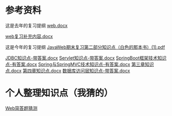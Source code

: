 
# 参考资料
这是去年的复习提纲
[web.docx](https://www.yuque.com/attachments/yuque/0/2023/docx/34023817/1699496396367-54d4067f-7685-4783-9a66-4f2113501300.docx)

[web复习补充内容.docx](https://www.yuque.com/attachments/yuque/0/2023/docx/34023817/1699496396353-f8b14cb5-986c-4c6d-bf8d-9896304ffc79.docx)

这是今年的复习提纲
[JavaWeb期末复习第二部分知识点（白色的那本书）(1).pdf](https://www.yuque.com/attachments/yuque/0/2023/pdf/34023817/1701177964074-7964a08e-b81a-4072-b6ae-142335065e2e.pdf)

[JDBC知识点-带答案.docx](https://www.yuque.com/attachments/yuque/0/2023/docx/34023817/1701178108632-a99d27fb-fb71-4e9e-b799-66bfe1992e39.docx)
[Servlet知识点-带答案.docx](https://www.yuque.com/attachments/yuque/0/2023/docx/34023817/1701178108663-5093ce68-b1cb-4e58-a79b-76630a469ab5.docx)
[SpringBoot框架技术知识点-有答案.docx](https://www.yuque.com/attachments/yuque/0/2023/docx/34023817/1701178108662-d8e8ae4b-b78d-49b0-bcbc-835c834b4a8b.docx)
[Spring与SpringMVC技术知识点-有答案.docx](https://www.yuque.com/attachments/yuque/0/2023/docx/34023817/1701178108683-0835cab8-a490-4fa6-b587-8a9dfe490d51.docx)
[第三章知识点.docx](https://www.yuque.com/attachments/yuque/0/2023/docx/34023817/1701178108638-7de9ff4e-e014-4fa6-af85-e2d9306d8f06.docx)
[第四章知识点.docx](https://www.yuque.com/attachments/yuque/0/2023/docx/34023817/1701178108955-2fa36ac1-41f8-4e5a-9fa9-b12c24ebec90.docx)
[数据库访问层知识点-带答案.docx](https://www.yuque.com/attachments/yuque/0/2023/docx/34023817/1701178109004-8b0f2674-91bc-4d78-8833-7e167da110f8.docx)



# 个人整理知识点（我猜的）
[Web简答题猜测](https://www.yuque.com/figurelean/ad9vd2/sgcf0aqg9lhul0pg?view=doc_embed)
